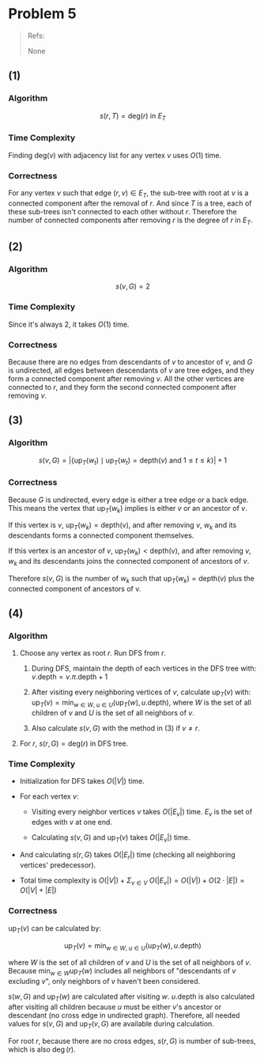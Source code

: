 # Problem 5

> Refs:
> 
> None

## (1)

### Algorithm

$$
s(r,T)=\text{deg}(r)\text{ in $E_T$}
$$

### Time Complexity

Finding $\text{deg}(v)$ with adjacency list for any vertex $v$ uses $O(1)$ time.

### Correctness

For any vertex $v$ such that edge $(r,v)\in E_T$, the sub-tree with root at $v$ is a connected component after the removal of $r$. And since $T$ is a tree, each of these sub-trees isn't connected to each other without $r$. Therefore the number of connected components after removing $r$ is the degree of $r$ in $E_T$.

## (2)

### Algorithm

$$
s(v,G) = 2
$$

### Time Complexity

Since it's always 2, it takes $O(1)$ time.

### Correctness

Because there are no edges from descendants of $v$ to ancestor of $v$, and $G$ is undirected, all edges between descendants of $v$ are tree edges, and they form a connected component after removing $v$. All the other vertices are connected to $r$, and they form the second connected component after removing $v$.

## (3)

### Algorithm

$$
s(v,G) = |\{\text{up}_T(w_t)
\mid \text{up}_T(w_t) = \text{depth}(v) \text{ and } 1\le t \le k \}| + 1
$$

### Correctness

Because $G$ is undirected, every edge is either a tree edge or a back edge. This means the vertex that $\text{up}_T(w_k)$ implies is either $v$ or an ancestor of $v$.

If this vertex is $v$, $\text{up}_T(w_k)=\text{depth(v)}$, and after removing $v$, $w_k$ and its descendants forms a connected component themselves.

If this vertex is an ancestor of $v$, $\text{up}_T(w_k)<\text{depth(v)}$, and after removing $v$, $w_k$ and its descendants joins the connected component of ancestors of $v$.

Therefore $s(v,G)$ is the number of $w_k$ such that $\text{up}_T(w_k)=\text{depth(v)}$ plus the connected component of ancestors of v.

## (4)

### Algorithm

1. Choose any vertex as root $r$. Run DFS from $r$.
   
   1. During DFS, maintain the depth of each vertices in the DFS tree with: $v.\text{depth}=v.\pi.\text{depth} + 1$
   
   2. After visiting every neighboring vertices of $v$, calculate $\text{up}_T (v)$ with: $\text{up}_T(v)=\min_{w \in W,\ u \in U}(\text{up}_T(w),u.\text{depth})$, where $W$ is the set of all children of $v$ and $U$ is the set of all neighbors of $v$.
   
   3. Also calculate $s(v,G)$ with the method in (3) if $v \ne r$.

2. For $r$, $s(r,G) = \text{deg}(r)$ in DFS tree.

### Time Complexity

- Initialization for DFS takes $O(|V|)$ time.

- For each vertex $v$:
  
  - Visiting every neighbor vertices $v$ takes $O(|E_v|)$ time. $E_v$ is the set of edges with $v$ at one end.
  
  - Calculating $s(v,G)$ and $\text{up}_T(v)$ takes $O(|E_v|)$ time.

- And calculating $s(r,G)$ takes $O(|E_r|)$ time (checking all neighboring vertices' predecessor).

- Total time complexity is $O(|V|) + \Sigma_{v \in V}\ O(|E_v|)=O(|V|) + O(2\cdot|E|)=O(|V|+|E|)$

### Correctness

$\text{up}_T(v)$ can be calculated by:

$$
\text{up}_T(v)=\min_{w \in W,\ u \in U}(\text{up}_T(w),u.\text{depth})
$$

where $W$ is the set of all children of $v$ and $U$ is the set of all neighbors of $v$. Because $\min_{w \in W}\text{up}_T(w)$ includes all neighbors of "descendants of $v$ excluding $v$", only neighbors of $v$ haven't been considered.

$s(w,G)$ and $\text{up}_T(w)$ are calculated after visiting $w$. $u.\text{depth}$ is also calculated after visiting all children because $u$ must be either $v$'s ancestor or descendant (no cross edge in undirected graph). Therefore, all needed values for $s(v, G)$ and $\text{up}_T(v, G)$ are available during calculation.

For root $r$, because there are no cross edges, $s(r,G)$ is number of sub-trees, which is also $\deg(r)$.


